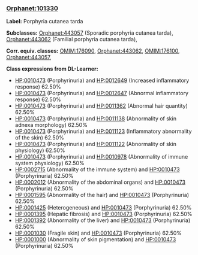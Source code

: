 
### [Orphanet:101330](http://www.orpha.net/ORDO/Orphanet_101330)
**Label:** Porphyria cutanea tarda

**Subclasses:** [Orphanet:443057](http://www.orpha.net/ORDO/Orphanet_443057) (Sporadic porphyria cutanea tarda), [Orphanet:443062](http://www.orpha.net/ORDO/Orphanet_443062) (Familial porphyria cutanea tarda), 

**Corr. equiv. classes:** [OMIM:176090](http://purl.obolibrary.org/obo/OMIM_176090), [Orphanet:443062](http://www.orpha.net/ORDO/Orphanet_443062), [OMIM:176100](http://purl.obolibrary.org/obo/OMIM_176100), [Orphanet:443057](http://www.orpha.net/ORDO/Orphanet_443057), 

**Class expressions from DL-Learner:**

- [HP:0010473](http://purl.obolibrary.org/obo/HP_0010473) (Porphyrinuria) and [HP:0012649](http://purl.obolibrary.org/obo/HP_0012649) (Increased inflammatory response) 62.50%
- [HP:0010473](http://purl.obolibrary.org/obo/HP_0010473) (Porphyrinuria) and [HP:0012647](http://purl.obolibrary.org/obo/HP_0012647) (Abnormal inflammatory response) 62.50%
- [HP:0010473](http://purl.obolibrary.org/obo/HP_0010473) (Porphyrinuria) and [HP:0011362](http://purl.obolibrary.org/obo/HP_0011362) (Abnormal hair quantity) 62.50%
- [HP:0010473](http://purl.obolibrary.org/obo/HP_0010473) (Porphyrinuria) and [HP:0011138](http://purl.obolibrary.org/obo/HP_0011138) (Abnormality of skin adnexa morphology) 62.50%
- [HP:0010473](http://purl.obolibrary.org/obo/HP_0010473) (Porphyrinuria) and [HP:0011123](http://purl.obolibrary.org/obo/HP_0011123) (Inflammatory abnormality of the skin) 62.50%
- [HP:0010473](http://purl.obolibrary.org/obo/HP_0010473) (Porphyrinuria) and [HP:0011122](http://purl.obolibrary.org/obo/HP_0011122) (Abnormality of skin physiology) 62.50%
- [HP:0010473](http://purl.obolibrary.org/obo/HP_0010473) (Porphyrinuria) and [HP:0010978](http://purl.obolibrary.org/obo/HP_0010978) (Abnormality of immune system physiology) 62.50%
- [HP:0002715](http://purl.obolibrary.org/obo/HP_0002715) (Abnormality of the immune system) and [HP:0010473](http://purl.obolibrary.org/obo/HP_0010473) (Porphyrinuria) 62.50%
- [HP:0002012](http://purl.obolibrary.org/obo/HP_0002012) (Abnormality of the abdominal organs) and [HP:0010473](http://purl.obolibrary.org/obo/HP_0010473) (Porphyrinuria) 62.50%
- [HP:0001595](http://purl.obolibrary.org/obo/HP_0001595) (Abnormality of the hair) and [HP:0010473](http://purl.obolibrary.org/obo/HP_0010473) (Porphyrinuria) 62.50%
- [HP:0001425](http://purl.obolibrary.org/obo/HP_0001425) (Heterogeneous) and [HP:0010473](http://purl.obolibrary.org/obo/HP_0010473) (Porphyrinuria) 62.50%
- [HP:0001395](http://purl.obolibrary.org/obo/HP_0001395) (Hepatic fibrosis) and [HP:0010473](http://purl.obolibrary.org/obo/HP_0010473) (Porphyrinuria) 62.50%
- [HP:0001392](http://purl.obolibrary.org/obo/HP_0001392) (Abnormality of the liver) and [HP:0010473](http://purl.obolibrary.org/obo/HP_0010473) (Porphyrinuria) 62.50%
- [HP:0001030](http://purl.obolibrary.org/obo/HP_0001030) (Fragile skin) and [HP:0010473](http://purl.obolibrary.org/obo/HP_0010473) (Porphyrinuria) 62.50%
- [HP:0001000](http://purl.obolibrary.org/obo/HP_0001000) (Abnormality of skin pigmentation) and [HP:0010473](http://purl.obolibrary.org/obo/HP_0010473) (Porphyrinuria) 62.50%


